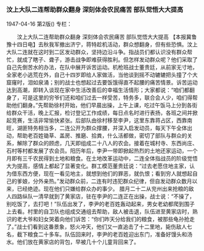 ### 汶上大队二连帮助群众翻身  深刻体会农民痛苦  部队觉悟大大提高

1947-04-16
第2版()
专栏：

　　汶上大队二连帮助群众翻身
    深刻体会农民痛苦
    部队觉悟大大提高
    【本报冀鲁豫十四日电】去秋我军撤出济宁，蒋特趁机活动，群众想翻身，但有些恐惧。汶上大队二连就在这时到二区发动群众，坚持边沿斗争。指战员们都认识没有群众帮忙，就成了瞎子、聋子，游击战争即难获得胜利。但怎样发动群众呢？他们采取了自己先倒苦水的办法，在队中展开诉苦运动。机枪班战士董贵廷，从前家无寸地，全家老小逃荒在外，自己十四岁即给人家做活，当他谈到摇不动辘辘把头撞了个大窟窿时，泪如泉涌；别的战士也想起过去要饭饿得直不起腰的痛苦情景。诉苦运动达到高潮，即转入谈现在家中生活改善后的幸福生活情形；大家都说：“咱们都翻身了，可是这里的穷爷们还和咱们过去一样受苦，特务多，联合会人少，咱们得帮助他们翻身。”先帮助徐村开始，他们早晨出操，上午上课，吃过午饭马上分到各街给群众干活，晚上汇报，检讨登记工作成绩，每日点名时进行表扬，各班之间并掀起竞赛，生活非常愉快紧张。后部队由徐村移至李尹，这里东靠蒋占区，西靠南旺，湖匪特务相当多，二连公开为群众撑腰，并深入启发动员，每天下午全体出动，帮助老百姓锄草、盖房、推磨、拾粪，什么活都做，密切了部队与群众的关系，解除了群众的顾虑，几天即组成二十八人的农会。接着在城村寺、东西尚庄、石村等村都发展了农会员。阳历年后，李尹一带即掀起热烈的土地还家运动，一个月即有三千农民得到土地和粮食。在土地改革运动中，二连全体指战员的阶级觉悟大为提高，感情上都起了显著变化。群工模范董贵廷说：“过去老愿住地主家，认为借东西方便，现在一看见地主，就想到他们的罪恶，就仇恨；看到穷人就想起自己的爹娘，分外亲热。”发动群众前，二连有时违犯群众纪律，但自发动群众数月以来，已经绝迹。现在他们只嫌给群众办的事少。
    腊月二十二从兖州出来抢粮的敌人四路纵队一清早就到了黄家店，驻在李尹的二连正在出操，战士说：“不操了，别吃饭了，去打吧！”队伍出发了，李尹的老百姓轰动起来，男女老幼都爬到围子上去看。村里的自卫队也组成交通组去帮助，敌人被击退，队伍进至黄家店时，熟识的老大爷和妇女哭着向他们诉苦：“你们昨天分给我们的粮食，被那些龟孙抢走了。”战士们看到这番景象，怒火冲天，他们又一直追击了十二里地，毙伤敌人七名，截下粮食二十多车。队伍回来时，李尹的老百姓迎出东门，准备好馒头和汤水。他们放在黄家店的背包，早被几十个儿童背回来了。
